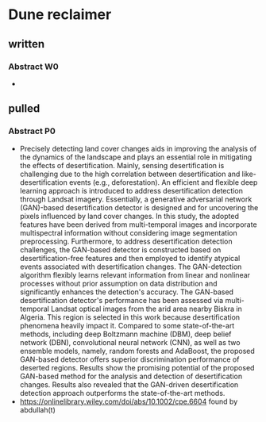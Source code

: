 # Dune reclaimer

## written

### Abstract W0
* 

## pulled

### Abstract P0
* Precisely detecting land cover changes aids in improving the analysis of the dynamics of the landscape and plays an essential role in mitigating the effects of desertification. Mainly, sensing desertification is challenging due to the high correlation between desertification and like-desertification events (e.g., deforestation). An efficient and flexible deep learning approach is introduced to address desertification detection through Landsat imagery. Essentially, a generative adversarial network (GAN)-based desertification detector is designed and for uncovering the pixels influenced by land cover changes. In this study, the adopted features have been derived from multi-temporal images and incorporate multispectral information without considering image segmentation preprocessing. Furthermore, to address desertification detection challenges, the GAN-based detector is constructed based on desertification-free features and then employed to identify atypical events associated with desertification changes. The GAN-detection algorithm flexibly learns relevant information from linear and nonlinear processes without prior assumption on data distribution and significantly enhances the detection's accuracy. The GAN-based desertification detector's performance has been assessed via multi-temporal Landsat optical images from the arid area nearby Biskra in Algeria. This region is selected in this work because desertification phenomena heavily impact it. Compared to some state-of-the-art methods, including deep Boltzmann machine (DBM), deep belief network (DBN), convolutional neural network (CNN), as well as two ensemble models, namely, random forests and AdaBoost, the proposed GAN-based detector offers superior discrimination performance of deserted regions. Results show the promising potential of the proposed GAN-based method for the analysis and detection of desertification changes. Results also revealed that the GAN-driven desertification detection approach outperforms the state-of-the-art methods.
* https://onlinelibrary.wiley.com/doi/abs/10.1002/cpe.6604 found by abdullah(t)